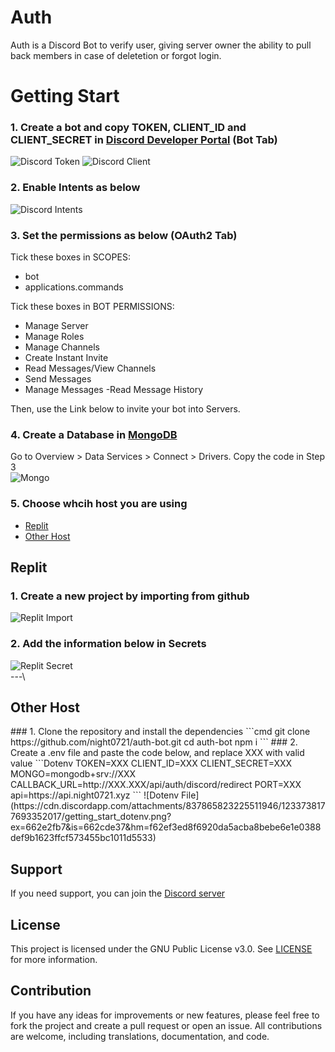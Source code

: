# Auth
Auth is a Discord Bot to verify user, giving server owner the ability to pull back members in case of deletetion or forgot login.

# Getting Start
### 1. Create a bot and copy TOKEN, CLIENT_ID and CLIENT_SECRET in [Discord Developer Portal](https://discord.com/developers/applications) (Bot Tab)
![Discord Token](https://cdn.discordapp.com/attachments/837865823225511946/1233736241376137216/getting_start_token.png?ex=662e2de9&is=662cdc69&hm=a1199ad3f800c61f5b6686a6279e93962db3046bd78e194d1643cbeafcf1c6df)
![Discord Client](https://cdn.discordapp.com/attachments/837865823225511946/1233736241040850984/getting_start_client.png?ex=662e2de9&is=662cdc69&hm=31b6679d650abf2706fd9c1994e8844a91904c13cf33bfee527796ff105ee027)
### 2. Enable Intents as below
![Discord Intents](https://cdn.discordapp.com/attachments/837865823225511946/1233734791698972702/getting_start_intents.png?ex=662e2c90&is=662cdb10&hm=aa39490e9a2488806e8c809e207384b37207aaa6047367e436b5c89409cda19b)
### 3. Set the permissions as below (OAuth2 Tab)

Tick these boxes in SCOPES:
- bot
- applications.commands

Tick these boxes in BOT PERMISSIONS:
- Manage Server
- Manage Roles
- Manage Channels
- Create Instant Invite
- Read Messages/View Channels
- Send Messages
- Manage Messages
-Read Message History

Then, use the Link below to invite your bot into Servers.
### 4. Create a Database in [MongoDB](https://mongodb.com)
Go to Overview > Data Services > Connect > Drivers.
Copy the code in Step 3\
![Mongo](https://cdn.discordapp.com/attachments/837865823225511946/1233734792621723738/getting_start_mongo.png?ex=662e2c90&is=662cdb10&hm=27b9e02e2b8268d551010f0ed67536c74b49f012ca4c2ee330f6f7e591e6b7d2)

### 5. Choose whcih host you are using
- [Replit](#Replit)
- [Other Host](#Other_Host)


## Replit
### 1. Create a new project by importing from github
![Replit Import](https://cdn.discordapp.com/attachments/837865823225511946/1233748914897686528/getting_start_import.png?ex=662e39b7&is=662ce837&hm=1823173d343f2d963a312398f099f21e4413a68aea718e8c6cd63c029e80577d)
### 2. Add the information below in Secrets
![Replit Secret](https://cdn.discordapp.com/attachments/837865823225511946/1233737177112772608/getting_start_replit_secret.png?ex=662e2ec8&is=662cdd48&hm=7d4b9f1d678b89bfc37cb1f865c270919710e5fec590a75930948f0df420710f)\
---\
## Other Host
<div id="other_host"></div>
### 1. Clone the repository and install the dependencies
```cmd
git clone https://github.com/night0721/auth-bot.git
cd auth-bot
npm i
```
### 2. Create a .env file and paste the code below, and replace XXX with valid value 
```Dotenv
TOKEN=XXX
CLIENT_ID=XXX
CLIENT_SECRET=XXX
MONGO=mongodb+srv://XXX
CALLBACK_URL=http://XXX.XXX/api/auth/discord/redirect
PORT=XXX
api=https://api.night0721.xyz
```
![Dotenv File](https://cdn.discordapp.com/attachments/837865823225511946/1233738177693352017/getting_start_dotenv.png?ex=662e2fb7&is=662cde37&hm=f62ef3ed8f6920da5acba8bebe6e1e0388def9b1623ffcf573455bc1011d5533)

## Support

If you need support, you can join the [Discord server](https://discord.gg/SbQHChmGcp)

## License

This project is licensed under the GNU Public License v3.0. See [LICENSE](https://github.com/night0721/Auth/blob/master/LICENSE) for more information.

## Contribution

If you have any ideas for improvements or new features, please feel free to fork the project and create a pull request or open an issue.
All contributions are welcome, including translations, documentation, and code.
